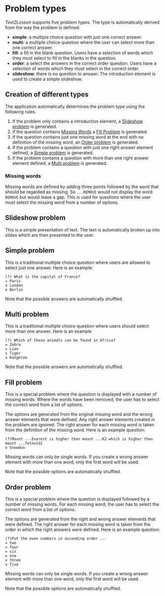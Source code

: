 # Problem types

_Text2Lesson_ supports five problem types. The type is automatically derived
from the way the problem is defined:

- **simple**: a multiple choice question with just one correct answer.
- **multi**: a multiple choice question where the user can select more than one
  correct answer.
- **fill**: a fill in the blank question. Users have a selection of words which
  they must select to fill in the blanks in the question.
- **order**: a select the answers in the correct order question. Users have a
  selection of words which they must select in the correct order.
- **slideshow**: there is no question to answer. The introduction element is
  used to create a simple slideshow.

## Creation of different types

The application automatically determines the problem type using the following
rules.

1. If the problem only contains a introduction element, a
   [Slideshow problem](#slideshow-problem) is generated.
1. If the question contains [Missing Words](#missing-words) a
   [Fill Problem](#fill-problem) is generated.
1. If the question contains just one missing word at the end with no definition
   of the missing word, an [Order problem](#order-problem) is generated.
1. If the problem contains a question with just one right answer element
   defined, a [Simple problem](#simple-problem) is generated.
1. If the problem contains a question with more than one right answer element
   defined, a [Multi problem](#multi-problem) is generated.

### Missing words

Missing words are defined by adding three points followed by the word that
should be regarded as missing. So `...REMOVE` would not display the word
`REMOVE` but would leave a gap. This is used for questions where the user must
select the missing word from a number of options.

## Slideshow problem

This is a simple presentation of text. The text is automatically broken up into
slides which are then presented to the user.

## Simple problem

This is a traditional multiple choice question where users are allowed to select
just one answer. Here is an example:

```
(?) What is the capital of France?
= Paris
x London
x Berlin
```

Note that the possible answers are automatically shuffled.

## Multi problem

This is a traditional multiple choice question where users should select more
than one answer. Here is an example

```
(?) Which of these animals can be found in Africa?
= Zebra
= Lion
x Tiger
x Kangeroo
```

Note that the possible answers are automatically shuffled.

## Fill problem

This is a special problem where the question is displayed with a number of
missing words. Where the words have been removed, the user has to select the
correct word from a list of options.

The options are generated from the original missing word and the wrong answer
elements that were defined. Any right answer elements created in the problem are
ignored. The right answer for each missing word is taken from the definition of
the missing word. Here is an example question:

```
(?)Mount ...Everest is higher than mount ...K2 which is higher than mount ...Tetnuldi
x Snowdon
```

Missing words can only be single words. If you create a wrong answer element
with more than one word, only the first word will be used.

Note that the possible options are automatically shuffled.

## Order problem

This is a special problem where the question is displayed followed by a number
of missing words. For each missing word, the user has to select the correct word
from a list of options.

The options are generated from the right and wrong answer elements that were
defined. The right answer for each missing word is taken from the order in which
the right answers were defined. Here is an example question:

```
(?)Put the even numbers in ascending order ...
= two
= four
= six
x one
x three
x five
```

Missing words can only be single words. If you create a wrong answer element
with more than one word, only the first word will be used.

Note that the possible options are automatically shuffled.
